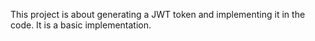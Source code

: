 This project is about generating a JWT token and implementing it in the code. It is a basic implementation.
